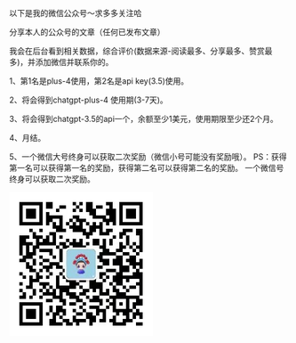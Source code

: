 以下是我的微信公众号～求多多关注哈

分享本人的公众号的文章（任何已发布文章）

我会在后台看到相关数据，综合评价(数据来源-阅读最多、分享最多、赞赏最多)，并添加微信并联系你的。

1、第1名是plus-4使用，第2名是api key(3.5)使用。

2、将会得到chatgpt-plus-4 使用期(3-7天)。

3、将会得到chatgpt-3.5的api一个，余额至少1美元，使用期限至少还2个月。

4、月结。

5、一个微信大号终身可以获取二次奖励（微信小号可能没有奖励哦）。
PS：获得第一名可以获得第一名的奖励，获得第二名可以获得第二名的奖励。
一个微信号终身可以获取二次奖励。

![Alt text](./images/WechatIMG3529.jpeg)